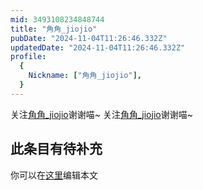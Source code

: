 ```yaml
---
mid: 3493108234848744
title: "角角_jiojio"
pubDate: "2024-11-04T11:26:46.332Z"
updatedDate: "2024-11-04T11:26:46.332Z"
profile:
  {
    Nickname: ["角角_jiojio"],
  }
---
```


关注[角角_jiojio](https://space.bilibili.com/3493108234848744)谢谢喵~ 关注[角角_jiojio](https://space.bilibili.com/3493108234848744)谢谢喵~

## 此条目有待补充
你可以在[这里](https://github.com/Yuhanawa/VTuber.ICU-Content/edit/master/v/角角_jiojio/index.md)编辑本文
